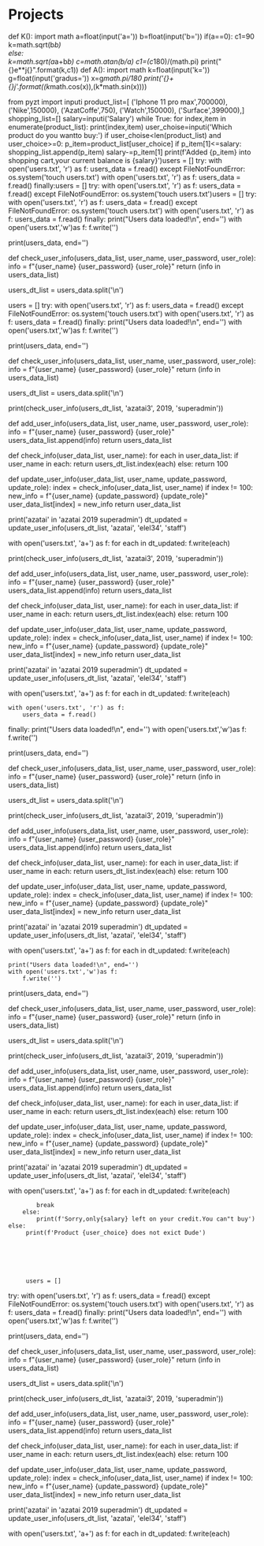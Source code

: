 # Projects
def K():
 import math
 a=float(input('a='))
 b=float(input('b='))
 if(a==0):
     c1=90
     k=math.sqrt(b*b)    
 else:    
    k=math.sqrt(a*a+b*b)
    c=math.atan(b/a)
    c1=(c*180)/(math.pi)
 print("{}e**j{}".format(k,c1))
def A():
  import math
  k=float(input('k='))
  g=float(input('gradus='))
  x=g*math.pi/180
  print('{}+{}j'.format((k*math.cos(x)),(k*math.sin(x))))






from pyzt import inputi
product_list=[
    ('Iphone 11 pro max',700000),
    ('Nike',150000),
    ('AzatCoffe',750),
    ('Watch',150000),
    ('Surface',399000),]
shopping_list=[]
salary=inputi('Salary')
while True:
    for index,item in enumerate(product_list):
        print(index,item)
    user_choise=inputi('Which product do you wantto buy:')
    if user_choise<len(product_list) and user_choice>=0:
        p_item=product_list[user_choice]
        if p_item[1]<=salary:
            shopping_list.append(p_item)
            salary-=p_item[1]
            print(f'Added {p_item} into shopping cart,your current balance is {salary}')users = []
try:
    with open('users.txt', 'r') as f:
        users_data = f.read()
except FileNotFoundError:
    os.system('touch users.txt')
    with open('users.txt', 'r') as f:
        users_data = f.read()
finally:users = []
try:
    with open('users.txt', 'r') as f:
        users_data = f.read()
except FileNotFoundError:
    os.system('touch users.txt')users = []
try:
    with open('users.txt', 'r') as f:
        users_data = f.read()
except FileNotFoundError:
    os.system('touch users.txt')
    with open('users.txt', 'r') as f:
        users_data = f.read()
finally:
    print("Users data loaded!\n", end='')
    with open('users.txt','w')as f:
        f.write('')

print(users_data, end='')


def check_user_info(users_data_list, user_name, user_password, user_role):
    info = f"{user_name} {user_password} {user_role}"
    return (info in users_data_list)


users_dt_list = users_data.split('\n')

users = []
try:
    with open('users.txt', 'r') as f:
        users_data = f.read()
except FileNotFoundError:
    os.system('touch users.txt')
    with open('users.txt', 'r') as f:
        users_data = f.read()
finally:
    print("Users data loaded!\n", end='')
    with open('users.txt','w')as f:
        f.write('')

print(users_data, end='')


def check_user_info(users_data_list, user_name, user_password, user_role):
    info = f"{user_name} {user_password} {user_role}"
    return (info in users_data_list)


users_dt_list = users_data.split('\n')


print(check_user_info(users_dt_list, 'azatai3', 2019, 'superadmin'))


def add_user_info(users_data_list, user_name, user_password, user_role):
    info = f"{user_name} {user_password} {user_role}"
    users_data_list.append(info)
    return users_data_list


def check_info(user_data_list, user_name):
    for each in user_data_list:
        if user_name in each:
            return users_dt_list.index(each)
    else:
        return 100


def update_user_info(user_data_list, user_name, update_password, update_role):
    index = check_info(user_data_list, user_name)
    if index != 100:
        new_info = f"{user_name} {update_password} {update_role}"
        user_data_list[index] = new_info
    return user_data_list


print('azatai' in 'azatai 2019 superadmin')
dt_updated = update_user_info(users_dt_list, 'azatai', 'elel34', 'staff')

with open('users.txt', 'a+') as f:
    for each in dt_updated:
        f.write(each)

print(check_user_info(users_dt_list, 'azatai3', 2019, 'superadmin'))


def add_user_info(users_data_list, user_name, user_password, user_role):
    info = f"{user_name} {user_password} {user_role}"
    users_data_list.append(info)
    return users_data_list


def check_info(user_data_list, user_name):
    for each in user_data_list:
        if user_name in each:
            return users_dt_list.index(each)
    else:
        return 100


def update_user_info(user_data_list, user_name, update_password, update_role):
    index = check_info(user_data_list, user_name)
    if index != 100:
        new_info = f"{user_name} {update_password} {update_role}"
        user_data_list[index] = new_info
    return user_data_list


print('azatai' in 'azatai 2019 superadmin')
dt_updated = update_user_info(users_dt_list, 'azatai', 'elel34', 'staff')

with open('users.txt', 'a+') as f:
    for each in dt_updated:
        f.write(each)

    with open('users.txt', 'r') as f:
        users_data = f.read()
finally:
    print("Users data loaded!\n", end='')
    with open('users.txt','w')as f:
        f.write('')

print(users_data, end='')


def check_user_info(users_data_list, user_name, user_password, user_role):
    info = f"{user_name} {user_password} {user_role}"
    return (info in users_data_list)


users_dt_list = users_data.split('\n')


print(check_user_info(users_dt_list, 'azatai3', 2019, 'superadmin'))


def add_user_info(users_data_list, user_name, user_password, user_role):
    info = f"{user_name} {user_password} {user_role}"
    users_data_list.append(info)
    return users_data_list


def check_info(user_data_list, user_name):
    for each in user_data_list:
        if user_name in each:
            return users_dt_list.index(each)
    else:
        return 100


def update_user_info(user_data_list, user_name, update_password, update_role):
    index = check_info(user_data_list, user_name)
    if index != 100:
        new_info = f"{user_name} {update_password} {update_role}"
        user_data_list[index] = new_info
    return user_data_list


print('azatai' in 'azatai 2019 superadmin')
dt_updated = update_user_info(users_dt_list, 'azatai', 'elel34', 'staff')

with open('users.txt', 'a+') as f:
    for each in dt_updated:
        f.write(each)

    print("Users data loaded!\n", end='')
    with open('users.txt','w')as f:
        f.write('')

print(users_data, end='')


def check_user_info(users_data_list, user_name, user_password, user_role):
    info = f"{user_name} {user_password} {user_role}"
    return (info in users_data_list)


users_dt_list = users_data.split('\n')


print(check_user_info(users_dt_list, 'azatai3', 2019, 'superadmin'))


def add_user_info(users_data_list, user_name, user_password, user_role):
    info = f"{user_name} {user_password} {user_role}"
    users_data_list.append(info)
    return users_data_list


def check_info(user_data_list, user_name):
    for each in user_data_list:
        if user_name in each:
            return users_dt_list.index(each)
    else:
        return 100


def update_user_info(user_data_list, user_name, update_password, update_role):
    index = check_info(user_data_list, user_name)
    if index != 100:
        new_info = f"{user_name} {update_password} {update_role}"
        user_data_list[index] = new_info
    return user_data_list


print('azatai' in 'azatai 2019 superadmin')
dt_updated = update_user_info(users_dt_list, 'azatai', 'elel34', 'staff')

with open('users.txt', 'a+') as f:
    for each in dt_updated:
        f.write(each)

            break
        else:
            print(f'Sorry,only{salary} left on your credit.You can"t buy')
    else:
         print(f'Product {user_choice} does not exict Dude') 
         
         
         
         
         
         
         users = []
try:
    with open('users.txt', 'r') as f:
        users_data = f.read()
except FileNotFoundError:
    os.system('touch users.txt')
    with open('users.txt', 'r') as f:
        users_data = f.read()
finally:
    print("Users data loaded!\n", end='')
    with open('users.txt','w')as f:
        f.write('')

print(users_data, end='')


def check_user_info(users_data_list, user_name, user_password, user_role):
    info = f"{user_name} {user_password} {user_role}"
    return (info in users_data_list)


users_dt_list = users_data.split('\n')


print(check_user_info(users_dt_list, 'azatai3', 2019, 'superadmin'))


def add_user_info(users_data_list, user_name, user_password, user_role):
    info = f"{user_name} {user_password} {user_role}"
    users_data_list.append(info)
    return users_data_list


def check_info(user_data_list, user_name):
    for each in user_data_list:
        if user_name in each:
            return users_dt_list.index(each)
    else:
        return 100


def update_user_info(user_data_list, user_name, update_password, update_role):
    index = check_info(user_data_list, user_name)
    if index != 100:
        new_info = f"{user_name} {update_password} {update_role}"
        user_data_list[index] = new_info
    return user_data_list


print('azatai' in 'azatai 2019 superadmin')
dt_updated = update_user_info(users_dt_list, 'azatai', 'elel34', 'staff')

with open('users.txt', 'a+') as f:
    for each in dt_updated:
        f.write(each)

